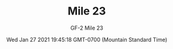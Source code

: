---
category: "wall-covering"
date: Wed Jan 27 2021 19:45:18 GMT-0700 (Mountain Standard Time)
description: "null"
designer: "Gabe Fonorow"
href: "https://www.areaenvironments.com/gabe-fornorow"
image_primary: "./img/GF+Mile+23+Art.jpg"
image_secondary: "./img/GF+Mile+23+Interior.jpg"
image_thumb: "./img/Gabe+Fonorow.png"
manufacturer: "Area Environments"
slug: "/manufacturers/area-environments/wall-covering/mile-23"
slug_destination: area-environments,
subtitle: "GF-2 Mile 23"
tags:
  - "area-environments"
  - "wall-covering"
title: "Mile 23"
---